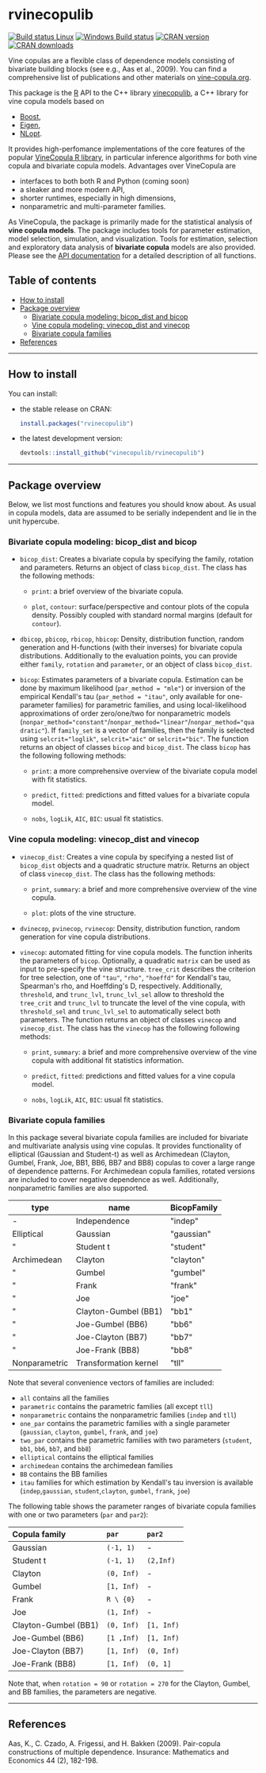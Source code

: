 rvinecopulib
==========

[![Build status Linux](https://travis-ci.org/vinecopulib/rvinecopulib.svg?branch=master)](https://travis-ci.org/vinecopulib/rvinecopulib)
[![Windows Build status](http://ci.appveyor.com/api/projects/status/github/vinecopulib/rvinecopulib?svg=true)](https://ci.appveyor.com/project/vinecopulib/rvinecopulib)
[![CRAN version](http://www.r-pkg.org/badges/version/rvinecopulib)](https://cran.r-project.org/package=rvinecopulib) 
[![CRAN downloads](http://cranlogs.r-pkg.org/badges/rvinecopulib)](https://cran.r-project.org/package=rvinecopulib)

Vine copulas are a flexible class of dependence models consisting of bivariate 
building blocks (see e.g., Aas et al., 2009). You can find a comprehensive 
list of publications and other materials on [vine-copula.org](http://www.statistics.ma.tum.de/en/research/vine-copula-models/).

This package is the [R](https://cran.r-project.org/) API to the C++ library 
[vinecopulib](https://github.com/vinecopulib/vinecopulib), a C++ library for 
vine copula models based on
* [Boost](http://eigen.tuxfamily.org/index.php?title=Main_Page), 
* [Eigen](http://www.boost.org/),
* [NLopt](http://ab-initio.mit.edu/wiki/index.php/NLopt). 

It provides high-perfomance implementations of the core features of the popular
[VineCopula R library](https://github.com/tnagler/VineCopula), in particular
inference algorithms for both vine copula and bivariate copula models.
Advantages over VineCopula are  
* interfaces to both both R and Python (coming soon)
* a sleaker and more modern API,
* shorter runtimes, especially in high dimensions,
* nonparametric and multi-parameter families.

As VineCopula, the package is primarily made for the statistical analysis of 
**vine copula models**. The package includes tools for parameter estimation, 
model selection, simulation, and visualization. Tools for estimation, selection 
and exploratory data analysis of **bivariate copula** models are also provided. 
Please see the [API documentation](https://vinecopulib.github.io/rvinecopulib/) 
for a detailed description of all functions.

Table of contents
-----------------

- [How to install](#how-to-install)
- [Package overview](#package-overview)
	- [Bivariate copula modeling: bicop_dist and bicop](#bivariate-copula-modeling-bicop_dist-and-bicop)
	- [Vine copula modeling: vinecop_dist and vinecop](#vine-copula-modeling-vinecop_dist-and-vinecop)
	- [Bivariate copula families](#bivariate-copula-families)
- [References](#references)

------------------------------------------------------------------------


How to install
--------------


You can install:

-   the stable release on CRAN:

    ``` r
    install.packages("rvinecopulib")
    ```

-   the latest development version:

    ``` r
    devtools::install_github("vinecopulib/rvinecopulib")
    ```

------------------------------------------------------------------------

Package overview
----------------

Below, we list most functions and features you should know about. As usual in 
copula models, data are assumed to be serially independent and lie in the unit
hypercube. 

### Bivariate copula modeling: bicop_dist and bicop

  * `bicop_dist`: Creates a bivariate copula by specifying the family, rotation 
    and parameters. Returns an object of class `bicop_dist`. The class has the
    following methods:
     
     * `print`: a brief overview of the bivariate copula. 
            
     * `plot`, `contour`: surface/perspective and contour plots of the copula
        density. Possibly coupled with standard normal margins (default for
        `contour`). 
        
  * `dbicop`, `pbicop`, `rbicop`, `hbicop`: Density, distribution function, random 
    generation and H-functions (with their inverses) for bivariate copula 
    distributions. Additionally to the evaluation points, you can provide 
    either `family`, `rotation` and `parameter`, or an object of class 
    `bicop_dist`.

  * `bicop`: Estimates parameters of a bivariate copula. Estimation can be done 
    by maximum likelihood (`par_method = "mle"`) or inversion of the empirical 
    Kendall's tau (`par_method = "itau"`, only available for one-parameter 
    families) for parametric families, and using local-likelihood 
    approximations of order zero/one/two for nonparametric models 
    (`nonpar_method="constant"`/`nonpar_method="linear"`/`nonpar_method="quadratic"`). 
    If `family_set` is a vector of families, then the family is selected using
    `selcrit="loglik"`, `selcrit="aic"` or `selcrit="bic"`. The function 
    returns an object of classes `bicop` and `bicop_dist`.
    The class `bicop` has the following following methods:
    
     * `print`: a more comprehensive overview of the bivariate copula model 
       with fit statistics. 
            
     * `predict`, `fitted`: predictions and fitted values for a bivariate 
       copula model.
       
     * `nobs`, `logLik`, `AIC`, `BIC`: usual fit statistics.

### Vine copula modeling: vinecop_dist and vinecop

  * `vinecop_dist`: Creates a vine copula by specifying a nested list of 
    `bicop_dist` objects and a quadratic structure matrix. 
    Returns an object of class `vinecop_dist`. The class has the
    following methods:
     
     * `print`, `summary`: a brief and more comprehensive overview of the vine 
       copula. 
            
     * `plot`: plots of the vine structure. 
        
  * `dvinecop`, `pvinecop`, `rvinecop`: Density, distribution function, random 
    generation for vine copula distributions. 

  * `vinecop`: automated fitting for vine copula models. The function inherits 
    the parameters of `bicop`. Optionally, a quadratic `matrix` can be used as 
    input to pre-specify the vine structure. `tree_crit` describes the 
    criterion for tree selection, one of `"tau"`, `"rho"`, `"hoeffd"` for 
    Kendall's tau, Spearman's rho, and Hoeffding's D, respectively.
    Additionally, `threshold`, and `trunc_lvl`, `trunc_lvl_sel` 
    allow to threshold the `tree_crit` and `trunc_lvl` to truncate the level of 
    the vine copula, with `threshold_sel` and `trunc_lvl_sel` to automatically 
    select both parameters. The function 
    returns an object of classes `vinecop` and `vinecop_dist`.
    The class has the `vinecop` has the following following methods:
    
     * `print`, `summary`: a brief and more comprehensive overview of the vine 
       copula with additional fit statistics information.
            
     * `predict`, `fitted`: predictions and fitted values for a vine 
       copula model.
       
     * `nobs`, `logLik`, `AIC`, `BIC`: usual fit statistics.

### Bivariate copula families

In this package several bivariate copula families are included for bivariate 
and multivariate analysis using vine copulas. It provides 
functionality of elliptical (Gaussian and Student-t) as well as Archimedean 
(Clayton, Gumbel, Frank, Joe, BB1, BB6, BB7 and BB8) copulas to cover a large
range of dependence patterns. For Archimedean copula families,
rotated versions are included to cover negative dependence as well. 
Additionally, nonparametric families are also supported.

| type          | name                  | BicopFamily   |
|---------------|-----------------------|---------------|
| -             | Independence          | "indep"       |
| Elliptical    | Gaussian              | "gaussian"    |
| "             | Student t             | "student"     |
| Archimedean   | Clayton               | "clayton"     |
| "             | Gumbel                | "gumbel"      |
| "             | Frank                 | "frank"       |
| "             | Joe                   | "joe"         |
| "             | Clayton-Gumbel (BB1)  | "bb1"         |
| "             | Joe-Gumbel (BB6)      | "bb6"         |
| "             | Joe-Clayton (BB7)     | "bb7"         |
| "             | Joe-Frank (BB8)       | "bb8"         |
| Nonparametric | Transformation kernel | "tll"         |

Note that several convenience vectors of families are included:
* `all` contains all the families
* `parametric` contains the parametric families (all except `tll`)
* `nonparametric` contains the nonparametric families (`indep` and `tll`)
* `one_par` contains the parametric families with a single parameter
(`gaussian`, `clayton`, `gumbel`, `frank`, and `joe`)
* `two_par` contains the parametric families with two parameters
(`student`, `bb1`, `bb6`, `bb7`, and `bb8`)
* `elliptical` contains the elliptical families
* `archimedean` contains the archimedean families
* `BB` contains the BB families
* `itau` families for which estimation by Kendall's tau inversion is available
(`indep`,`gaussian`, `student`,`clayton`, `gumbel`, `frank`, `joe`)

The following table shows the parameter ranges of bivariate copula families with 
one or two parameters (`par` and `par2`):

| Copula family                    | `par`        | `par2`       |
|:---------------------------------|:-------------|:-------------|
| Gaussian                         | `(-1, 1)`    | -            |
| Student t                        | `(-1, 1)`    | `(2,Inf)`    |
| Clayton                          | `(0, Inf)`   | -            |
| Gumbel                           | `[1, Inf)`   | -            |
| Frank                            | `R \ {0}`    | -            |
| Joe                              | `(1, Inf)`   | -            |
| Clayton-Gumbel (BB1)             | `(0, Inf)`   | `[1, Inf)`   |
| Joe-Gumbel (BB6)                 | `[1 ,Inf)`   | `[1, Inf)`   |
| Joe-Clayton (BB7)                | `[1, Inf)`   | `(0, Inf)`   |
| Joe-Frank (BB8)                  | `[1, Inf)`   | `(0, 1]`     |

Note that, when `rotation = 90` or `rotation = 270` for the Clayton, Gumbel, 
and BB families, the parameters are negative.

------------------------------------------------------------------------

References
----------

Aas, K., C. Czado, A. Frigessi, and H. Bakken (2009). Pair-copula constructions of multiple dependence. Insurance: Mathematics and Economics 44 (2), 182-198.

